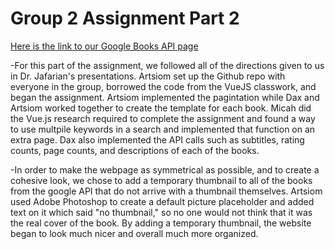 # Group 2 Assignment Part 2
 [Here is the link to our Google Books API page](https://temch4k.github.io/groupAssignment2/)
 
  -For this part of the assignment, we followed all of the directions given to us in Dr. Jafarian's presentations. Artsiom set up the Github repo with everyone in the group, borrowed the code from the VueJS classwork, and began the assignment. Artsiom implemented the pagintation while Dax and Artsiom worked together to create the template for each book. Micah did the Vue.js research required to complete the assignment and found a way to use multpile keywords in a search and implemented that function on an extra page. Dax also implemented the API calls such as subtitles, rating counts, page counts, and descriptions of each of the books. 

  -In order to make the webpage as symmetrical as possible, and to create a cohesive look, we chose to add a temporary thumbnail to all of the books from the google API that do not arrive with a thumbnail themselves. Artsiom used Adobe Photoshop to create a default picture placeholder and added text on it which said "no thumbnail," so no one would not think that it was the real cover of the book. By adding a temporary thumbnail, the website began to look much nicer and overall much more organized.
